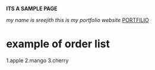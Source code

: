 **ITS A SAMPLE PAGE**

*my name is sreejith*
*this is my portfolio website* [PORTFILIO](https://itsmesreejith.github.io/portfolio.io/)
# example of order list
1.apple 
2.mango 
3.cherry

